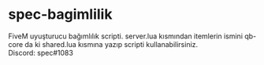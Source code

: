 # spec-bagimlilik
FiveM uyuşturucu bağımlılık scripti. 
server.lua kısmından itemlerin ismini qb-core da ki shared.lua kısmına yazıp scripti kullanabilirsiniz.  
Discord: spec#1083
